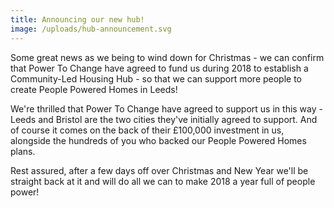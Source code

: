 ```yaml
---
title: Announcing our new hub!
image: /uploads/hub-announcement.svg
---
```

Some great news as we being to wind down for Christmas - we can confirm that Power To Change have agreed to fund us during 2018 to establish a Community-Led Housing Hub - so that we can support more people to create People Powered Homes in Leeds!

We're thrilled that Power To Change have agreed to support us in this way - Leeds and Bristol are the two cities they've initially agreed to support. And of course it comes on the back of their £100,000 investment in us, alongside the hundreds of you who backed our People Powered Homes plans.

Rest assured, after a few days off over Christmas and New Year we'll be straight back at it and will do all we can to make 2018 a year full of people power!